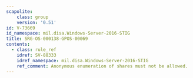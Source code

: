 ```yaml
---
scapolite:
    class: group
    version: '0.51'
id: V-73669
id_namespace: mil.disa.Windows-Server-2016-STIG
title: SRG-OS-000138-GPOS-00069
contents:
  - class: rule_ref
    idref: SV-88333
    idref_namespace: mil.disa.Windows-Server-2016-STIG
    ref_comment: Anonymous enumeration of shares must not be allowed.
---
```


